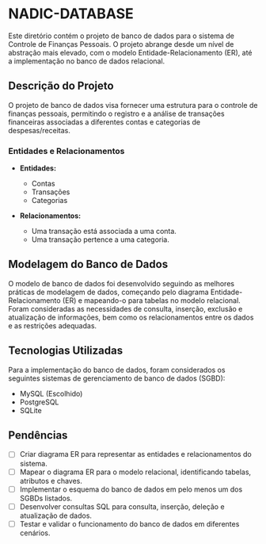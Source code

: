 # NADIC-DATABASE

Este diretório contém o projeto de banco de dados para o sistema de Controle de Finanças Pessoais. O projeto abrange desde um nível de abstração mais elevado, com o modelo Entidade-Relacionamento (ER), até a implementação no banco de dados relacional.

## Descrição do Projeto

O projeto de banco de dados visa fornecer uma estrutura para o controle de finanças pessoais, permitindo o registro e a análise de transações financeiras associadas a diferentes contas e categorias de despesas/receitas.

### Entidades e Relacionamentos

- **Entidades:**
  - Contas
  - Transações
  - Categorias

- **Relacionamentos:**
  - Uma transação está associada a uma conta.
  - Uma transação pertence a uma categoria.

## Modelagem do Banco de Dados

O modelo de banco de dados foi desenvolvido seguindo as melhores práticas de modelagem de dados, começando pelo diagrama Entidade-Relacionamento (ER) e mapeando-o para tabelas no modelo relacional. Foram consideradas as necessidades de consulta, inserção, exclusão e atualização de informações, bem como os relacionamentos entre os dados e as restrições adequadas.

## Tecnologias Utilizadas

Para a implementação do banco de dados, foram considerados os seguintes sistemas de gerenciamento de banco de dados (SGBD):
- MySQL (Escolhido)
- PostgreSQL
- SQLite

## Pendências

- [ ] Criar diagrama ER para representar as entidades e relacionamentos do sistema.
- [ ] Mapear o diagrama ER para o modelo relacional, identificando tabelas, atributos e chaves.
- [ ] Implementar o esquema do banco de dados em pelo menos um dos SGBDs listados.
- [ ] Desenvolver consultas SQL para consulta, inserção, deleção e atualização de dados.
- [ ] Testar e validar o funcionamento do banco de dados em diferentes cenários.